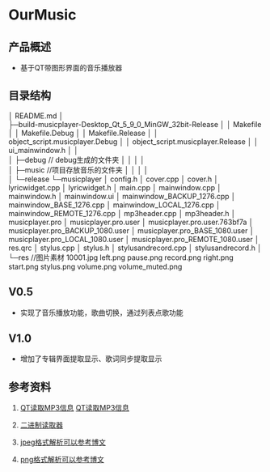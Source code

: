 # OurMusic
## 产品概述
- 基于QT带图形界面的音乐播放器
## 目录结构
│  README.md
│  
├─build-musicplayer-Desktop_Qt_5_9_0_MinGW_32bit-Release
│  │  Makefile
│  │  Makefile.Debug
│  │  Makefile.Release
│  │  object_script.musicplayer.Debug
│  │  object_script.musicplayer.Release
│  │  ui_mainwindow.h
│  │  
│  ├─debug // debug生成的文件夹
│  │
│  │      
│  ├─music //项目存放音乐的文件夹
│  │
│  │      
│  └─release
└─musicplayer
    │  config.h
    │  cover.cpp
    │  cover.h
    │  lyricwidget.cpp
    │  lyricwidget.h
    │  main.cpp
    │  mainwindow.cpp
    │  mainwindow.h
    │  mainwindow.ui
    │  mainwindow_BACKUP_1276.cpp
    │  mainwindow_BASE_1276.cpp
    │  mainwindow_LOCAL_1276.cpp
    │  mainwindow_REMOTE_1276.cpp
    │  mp3header.cpp
    │  mp3header.h
    │  musicplayer.pro
    │  musicplayer.pro.user
    │  musicplayer.pro.user.763bf7a
    │  musicplayer.pro_BACKUP_1080.user
    │  musicplayer.pro_BASE_1080.user
    │  musicplayer.pro_LOCAL_1080.user
    │  musicplayer.pro_REMOTE_1080.user
    │  res.qrc
    │  stylus.cpp
    │  stylus.h
    │  stylusandrecord.cpp
    │  stylusandrecord.h
    │  
    └─res //图片素材
            10001.jpg
            left.png
            pause.png
            record.png
            right.png
            start.png
            stylus.png
            volume.png
            volume_muted.png
## V0.5
- 实现了音乐播放功能，歌曲切换，通过列表点歌功能
## V1.0
- 增加了专辑界面提取显示、歌词同步提取显示
## 参考资料
1. [QT读取MP3信息](https://blog.csdn.net/weixin_37608233/article/details/82930197)
[QT读取MP3信息](https://blog.csdn.net/weixin_33881050/article/details/94761065?spm=1001.2101.3001.6661.1&utm_medium=distribute.pc_relevant_t0.none-task-blog-2%7Edefault%7ECTRLIST%7Edefault-1-94761065-blog-122425190.pc_relevant_multi_platform_whitelistv3&depth_1-utm_source=distribute.pc_relevant_t0.none-task-blog-2%7Edefault%7ECTRLIST%7Edefault-1-94761065-blog-122425190.pc_relevant_multi_platform_whitelistv3&utm_relevant_index=1)

2. [二进制读取器](https://binary-viewer.en.softonic.com/)

3. [jpeg格式解析可以参考博文](https://blog.csdn.net/u012819339/article/details/46544061)

4. [png格式解析可以参考博文](https://blog.csdn.net/bisword/article/details/2777121)

